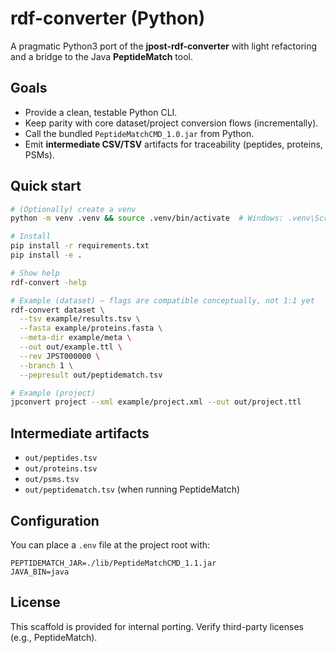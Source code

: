 # rdf-converter (Python)

A pragmatic Python3 port of the **jpost-rdf-converter** with light refactoring and a bridge to the Java **PeptideMatch** tool.

## Goals

- Provide a clean, testable Python CLI.
- Keep parity with core dataset/project conversion flows (incrementally).
- Call the bundled `PeptideMatchCMD_1.0.jar` from Python.
- Emit **intermediate CSV/TSV** artifacts for traceability (peptides, proteins, PSMs).

## Quick start

```bash
# (Optionally) create a venv
python -m venv .venv && source .venv/bin/activate  # Windows: .venv\Scripts\activate

# Install
pip install -r requirements.txt
pip install -e .

# Show help
rdf-convert -help

# Example (dataset) — flags are compatible conceptually, not 1:1 yet
rdf-convert dataset \
  --tsv example/results.tsv \
  --fasta example/proteins.fasta \
  --meta-dir example/meta \
  --out out/example.ttl \
  --rev JPST000000 \
  --branch 1 \
  --pepresult out/peptidematch.tsv

# Example (project)
jpconvert project --xml example/project.xml --out out/project.ttl
```

## Intermediate artifacts

- `out/peptides.tsv`
- `out/proteins.tsv`
- `out/psms.tsv`
- `out/peptidematch.tsv` (when running PeptideMatch)

## Configuration

You can place a `.env` file at the project root with:

```
PEPTIDEMATCH_JAR=./lib/PeptideMatchCMD_1.1.jar
JAVA_BIN=java
```

## License

This scaffold is provided for internal porting. Verify third-party licenses (e.g., PeptideMatch).

